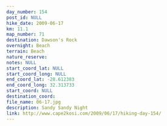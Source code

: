 ```yaml
---
day_number: 154
post_id: NULL
hike_date: 2009-06-17
km: 11.1
map_number: 71
destination: Dawson's Rock
overnight: Beach
terrain: Beach
nature_reserve: 
notes: NULL
start_coord_lat: NULL
start_coord_long: NULL
end_coord_lat: -28.612383
end_coord_long: 32.313733
start_coord: NULL
destination_coord: 
file_name: 06-17.jpg
description: Sandy Sandy Night
link: http://www.cape2kosi.com/2009/06/17/hiking-day-154/
---
```

